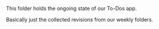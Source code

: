 This folder holds the ongoing state of our To-Dos app.

Basically just the collected revisions from our weekly folders.
